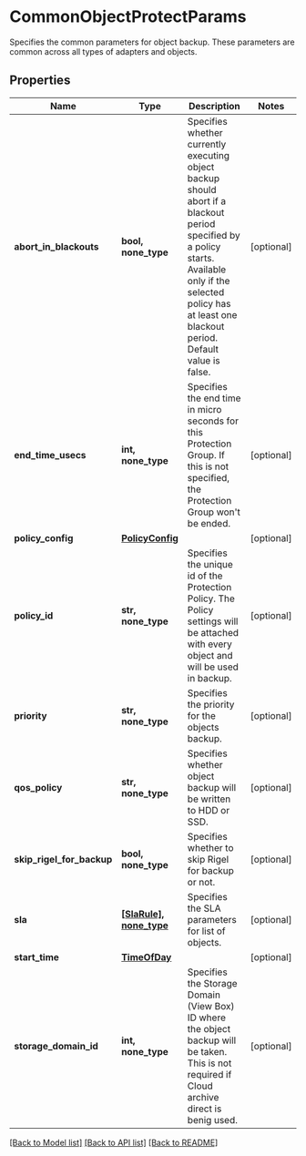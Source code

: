 # CommonObjectProtectParams

Specifies the common parameters for object backup. These parameters are common across all types of adapters and objects.

## Properties
Name | Type | Description | Notes
------------ | ------------- | ------------- | -------------
**abort_in_blackouts** | **bool, none_type** | Specifies whether currently executing object backup should abort if a blackout period specified by a policy starts. Available only if the selected policy has at least one blackout period. Default value is false. | [optional] 
**end_time_usecs** | **int, none_type** | Specifies the end time in micro seconds for this Protection Group. If this is not specified, the Protection Group won&#39;t be ended. | [optional] 
**policy_config** | [**PolicyConfig**](PolicyConfig.md) |  | [optional] 
**policy_id** | **str, none_type** | Specifies the unique id of the Protection Policy. The Policy settings will be attached with every object and will be used in backup. | [optional] 
**priority** | **str, none_type** | Specifies the priority for the objects backup. | [optional] 
**qos_policy** | **str, none_type** | Specifies whether object backup will be written to HDD or SSD. | [optional] 
**skip_rigel_for_backup** | **bool, none_type** | Specifies whether to skip Rigel for backup or not. | [optional] 
**sla** | [**[SlaRule], none_type**](SlaRule.md) | Specifies the SLA parameters for list of objects. | [optional] 
**start_time** | [**TimeOfDay**](TimeOfDay.md) |  | [optional] 
**storage_domain_id** | **int, none_type** | Specifies the Storage Domain (View Box) ID where the object backup will be taken. This is not required if Cloud archive direct is benig used. | [optional] 

[[Back to Model list]](../README.md#documentation-for-models) [[Back to API list]](../README.md#documentation-for-api-endpoints) [[Back to README]](../README.md)


